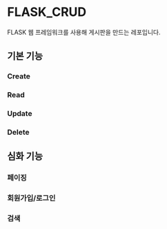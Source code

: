 # FLASK_CRUD
FLASK 웹 프레임워크를 사용해 게시판을 만드는 레포입니다.

## 기본 기능
### Create
### Read
### Update
### Delete

## 심화 기능
### 페이징
### 회원가입/로그인
### 검색